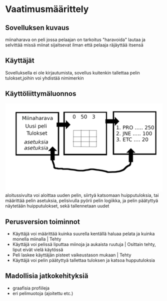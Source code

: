# Vaatimusmäärittely  
## Sovelluksen kuvaus
miinaharava on peli jossa pelaajan on tarkoitus "haravoida" lautaa ja selvittää missä miinat sijaitsevat ilman että pelaaja räjäyttää itsensä  

## Käyttäjät  
Sovelluksella ei ole kirjautumista, sovellus kuitenkin tallettaa pelin tulokset,joihin voi yhdistää nimimerkin  

## Käyttöliittymäluonnos  
![Luonnos](/Projekti_miinaharava/Dokumentaatio/Kuvaus.png)   
aloitussivulta voi aloittaa uuden pelin, siirtyä katsomaan huipputuloksia, tai määrittää pelin asetuksia, pelisivulla pyörii pelin logiikka, ja pelin päätyttyä näytetään huipputulokset, sekä tallennetaan uudet  

## Perusversion toiminnot
- Käyttäjä voi määrittää kuinka suurella kentällä haluaa pelata ja kuinka monella miinalla | Tehty
- Käyttäjä voi pelissä liputtaa miinoja ja aukaista ruutuja | Osittain tehty, liput eivät vielä käytössä
- Peli laskee käyttäjän pisteet vaikeustason mukaan | Tehty
- Käyttäjä voi pelin päätyttyä tallettaa tuloksen ja katsoa hupputuloksia

## Madollisia jatkokehityksiä
- graafisia profiileja 
- eri pelimuotoja (ajoitettu etc.)
